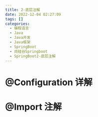 ```yaml
---
title: 2-底层注解  
date: 2022-12-04 02:27:09  
tags: []  
categories:
  - 编程语言
  - Java
  - Java开发
  - Java框架
  - SpringBoot
  - 尚硅谷Springboot
  - SpringBoot2-底层注解
---
```

# @Configuration 详解




# @Import 注解
